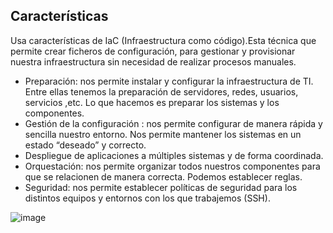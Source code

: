 ## Características

Usa características de IaC (Infraestructura como código).Esta técnica que permite crear ficheros de configuración, para gestionar y
provisionar nuestra infraestructura sin necesidad de realizar procesos manuales.

- Preparación: nos permite instalar y configurar la infraestructura de TI. Entre ellas tenemos la preparación de servidores, redes, usuarios, servicios ,etc.
Lo que hacemos es preparar los sistemas y los componentes.
- Gestión de la configuración : nos permite configurar de manera rápida y sencilla nuestro entorno. Nos permite mantener los sistemas en un
estado “deseado” y correcto.
- Despliegue de aplicaciones a múltiples sistemas y de forma coordinada.
- Orquestación: nos permite organizar todos nuestros componentes para que se relacionen de manera correcta. Podemos establecer reglas.
- Seguridad: nos permite establecer políticas de seguridad para los distintos equipos y entornos con los que trabajemos (SSH).

![image](/img/)
